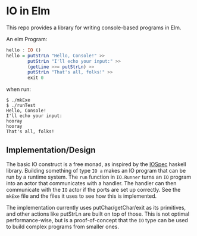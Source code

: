 IO in Elm
=========

This repo provides a library for writing console-based programs in
Elm.

An elm Program:
```haskell
hello : IO ()
hello = putStrLn "Hello, Console!" >>
        putStrLn "I'll echo your input:" >>
        (getLine >>= putStrLn) >>
        putStrLn "That's all, folks!" >>
        exit 0
```
when run:
```
$ ./mkExe
$ ./runTest
Hello, Console!                   
I'll echo your input:
hooray
hooray
That's all, folks!
```

Implementation/Design
---------------------
The basic IO construct is a free monad, as inspired by the
[IOSpec](http://hackage.haskell.org/package/IOSpec) haskell
library. Building something of type `IO a` makes an IO program that
can be run by a runtime system. The `run` function in `IO.Runner`
turns an `IO` program into an actor that communicates with a
handler. The handler can then communicate with the `IO` actor if the
ports are set up correctly. See the `mkExe` file and the files it uses
to see how this is implemented.

The implementation currently uses putChar/getChar/exit as its
primitives, and other actions like putStrLn are built on top of
those. This is not optimal performance-wise, but is a proof-of-concept
that the `IO` type can be used to build complex programs from smaller
ones.
